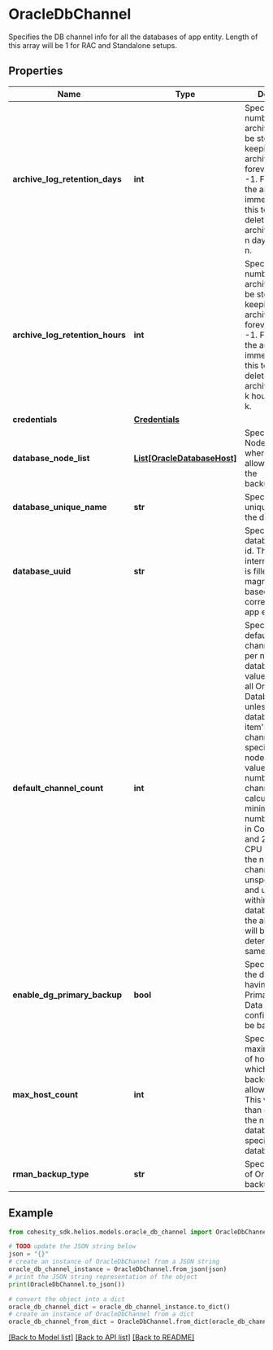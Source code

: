 # OracleDbChannel

Specifies the DB channel info for all the databases of app entity. Length of this array will be 1 for RAC and Standalone setups.

## Properties

Name | Type | Description | Notes
------------ | ------------- | ------------- | -------------
**archive_log_retention_days** | **int** | Specifies the number of days archive log should be stored. For keeping the archived log forever, set this to -1. For deleting the archived log immediately, set this to 0. For deleting the archived log after n days, set this to n. | [optional] 
**archive_log_retention_hours** | **int** | Specifies the number of hours archive log should be stored. For keeping the archived log forever, set this to -1. For deleting the archived log immediately, set this to 0. For deleting the archived log after k hours, set this to k. | [optional] 
**credentials** | [**Credentials**](Credentials.md) |  | [optional] 
**database_node_list** | [**List[OracleDatabaseHost]**](OracleDatabaseHost.md) | Specifies the Node info from where we are allowed to take the backup/restore. | [optional] 
**database_unique_name** | **str** | Specifies the unique Name of the database. | [optional] 
**database_uuid** | **str** | Specifies the database unique id. This is an internal field and is filled by magneto master based on corresponding app entity id. | [optional] 
**default_channel_count** | **int** | Specifies the default number of channels to use per node per database. This value is used on all Oracle Database Nodes unless databaseNodeList item&#39;s channelCount is specified for the node. Default value for the number of channels will be calculated as the minimum of number of nodes in Cohesity cluster and 2 * number of CPU on the host. If the number of channels is unspecified here and unspecified within databaseNodeList, the above formula will be used to determine the same. | [optional] 
**enable_dg_primary_backup** | **bool** | Specifies whether the database having the Primary role within Data Guard configuration is to be backed up. | [optional] 
**max_host_count** | **int** | Specifies the maximum number of hosts from which backup/restore is allowed in parallel. This will be less than or equal to the number of databaseNode specified within databaseNodeList. | [optional] 
**rman_backup_type** | **str** | Specifies the type of Oracle RMAN backup requested | [optional] 

## Example

```python
from cohesity_sdk.helios.models.oracle_db_channel import OracleDbChannel

# TODO update the JSON string below
json = "{}"
# create an instance of OracleDbChannel from a JSON string
oracle_db_channel_instance = OracleDbChannel.from_json(json)
# print the JSON string representation of the object
print(OracleDbChannel.to_json())

# convert the object into a dict
oracle_db_channel_dict = oracle_db_channel_instance.to_dict()
# create an instance of OracleDbChannel from a dict
oracle_db_channel_from_dict = OracleDbChannel.from_dict(oracle_db_channel_dict)
```
[[Back to Model list]](../README.md#documentation-for-models) [[Back to API list]](../README.md#documentation-for-api-endpoints) [[Back to README]](../README.md)


